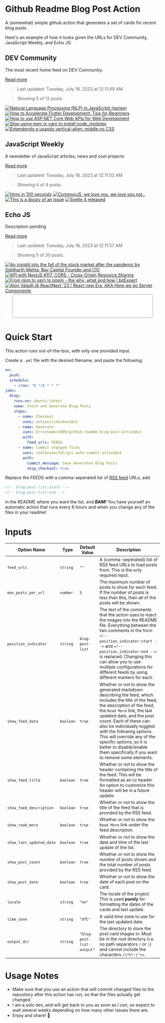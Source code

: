 # Github Readme Blog Post Action

A (somewhat) simple github action that generates a set of cards for recent blog posts.

Here's an example of how it looks given the URLs for DEV Community, JavaScript Weekly, and Echo JS:

<!-- post-list:start -->
## DEV Community

The most recent home feed on DEV Community.

[Read more](https://dev.to)
> Last updated: Tuesday, July 18, 2023 at 12:11:49 AM

> Showing 5 of 12 posts.

[![Natural Language Processing (NLP) in JavaScript (series)](https://raw.githubusercontent.com/ErrorGamer2000/github-readme-blog-post-action/main/generated_files/DEV_Community/Natural_Language_Processing_(NLP)_in_JavaScript_(series).svg)](https://dev.to/scofieldidehen/natural-language-processing-nlp-in-javascript-series-132f)
[![How to Accelerate Flutter Development: Tips for Beginners](https://raw.githubusercontent.com/ErrorGamer2000/github-readme-blog-post-action/main/generated_files/DEV_Community/How_to_Accelerate_Flutter_Development__Tips_for_Beginners.svg)](https://dev.to/kargatharaaakash/how-to-accelerate-flutter-development-tips-for-beginners-3205)
[![How to use ASP.NET Core Web APIs for Web Development](https://raw.githubusercontent.com/ErrorGamer2000/github-readme-blog-post-action/main/generated_files/DEV_Community/How_to_use_ASP.NET_Core_Web_APIs_for_Web_Development.svg)](https://dev.to/ifourtechnolab/how-to-use-aspnet-core-web-apis-for-web-development-155d)
[![Stop using npm or yarn to install node_modules](https://raw.githubusercontent.com/ErrorGamer2000/github-readme-blog-post-action/main/generated_files/DEV_Community/Stop_using_npm_or_yarn_to_install_node_modules.svg)](https://dev.to/kristiyan_velkov/stop-using-npm-or-yarn-to-install-nodemodules-o5p)
[![Entendendo e usando vertical-align: middle no CSS](https://raw.githubusercontent.com/ErrorGamer2000/github-readme-blog-post-action/main/generated_files/DEV_Community/Entendendo_e_usando_vertical-align__middle_no_CSS.svg)](https://dev.to/oler/entendendo-e-usando-vertical-align-middle-no-css-3acg)


## JavaScript Weekly

A newsletter of JavaScript articles, news and cool projects

[Read more](https://javascriptweekly.com/)
> Last updated: Tuesday, July 18, 2023 at 12:11:52 AM

> Showing 4 of 4 posts.

[![htmx in 100 seconds](https://raw.githubusercontent.com/ErrorGamer2000/github-readme-blog-post-action/main/generated_files/JavaScript_Weekly/htmx_in_100_seconds.svg)](https://javascriptweekly.com/issues/647)
[![CommonJS, we love you, we love you not..](https://raw.githubusercontent.com/ErrorGamer2000/github-readme-blog-post-action/main/generated_files/JavaScript_Weekly/CommonJS__we_love_you__we_love_you_not...svg)](https://javascriptweekly.com/issues/646)
[![This is a doozy of an issue](https://raw.githubusercontent.com/ErrorGamer2000/github-readme-blog-post-action/main/generated_files/JavaScript_Weekly/This_is_a_doozy_of_an_issue.svg)](https://javascriptweekly.com/issues/645)
[![Svelte 4 released](https://raw.githubusercontent.com/ErrorGamer2000/github-readme-blog-post-action/main/generated_files/JavaScript_Weekly/Svelte_4_released.svg)](https://javascriptweekly.com/issues/644)


## Echo JS

Description pending

[Read more](
http://www.echojs.com
)
> Last updated: Tuesday, July 18, 2023 at 12:11:57 AM

> Showing 5 of 30 posts.

[![
An insight into the fall of the stock market after the pandemic by Siddharth Mehta, Bay Capital Founder and CIO
](https://raw.githubusercontent.com/ErrorGamer2000/github-readme-blog-post-action/main/generated_files/_Echo_JS_/_An_insight_into_the_fall_of_the_stock_market_after_the_pandemic_by_Siddharth_Mehta__Bay_Capital_Founder_and_CIO_.svg)](
https://www.financialexpress.com/market/sensex-recorded-its-worst-fall-this-week-as-bears-took-over-heres-what-aided-the-fall-on-d-street/1897964/
)
[![API with NestJS #117. CORS - Cross-Origin Resource Sharing](https://raw.githubusercontent.com/ErrorGamer2000/github-readme-blog-post-action/main/generated_files/_Echo_JS_/API_with_NestJS__117._CORS_-_Cross-Origin_Resource_Sharing.svg)](https://wanago.io/2023/07/17/api-nestjs-cors-cross-origin-resource-sharing/)
[![From npm to yarn to pnpm - the why, what and how | bitExpert](https://raw.githubusercontent.com/ErrorGamer2000/github-readme-blog-post-action/main/generated_files/_Echo_JS_/From_npm_to_yarn_to_pnpm_-_the_why__what_and_how___bitExpert.svg)](https://blog.bitexpert.de/blog/from-npm-to-yarn-to-pnpm)
[![Alon Valadji @ ReactNext '23 | React new Era, AKA Here we go Server Components](https://raw.githubusercontent.com/ErrorGamer2000/github-readme-blog-post-action/main/generated_files/_Echo_JS_/Alon_Valadji_@_ReactNext_'23___React_new_Era__AKA_Here_we_go_Server_Components.svg)](https://www.youtube.com/watch?v=FiM0NJLVJoY)
[![How To Fix ](https://raw.githubusercontent.com/ErrorGamer2000/github-readme-blog-post-action/main/generated_files/_Echo_JS_/How_To_Fix_.svg)](
https://masteringjs.io/tutorials/node/__dirname-is-not-defined
)


<!-- post-list:end -->

# Quick Start

This action runs out-of-the-box, with only one provided input.

Create a `.yml` file with the desired filename, and paste the following:

```yml
on:
  push:
  schedule:
    - cron: "0 */6 * * *"
jobs:
  blog:
    runs-on: ubuntu-latest
    name: Fetch and Generate Blog Posts
    steps:
      - name: Checkout
        uses: actions/checkout@v3
      - name: Generate
        uses: ErrorGamer2000/github-readme-blog-post-action@v1
        with:
          feed_urls: FEEDS
      - name: Commit changed files
        uses: stefanzweifel/git-auto-commit-action@v4
        with:
          commit_message: Save Generated Blog Posts
          skip_checkout: true
```

Replace the FEEDS with a comma-seperated list of [RSS feed](https://rss.com/blog/how-do-rss-feeds-work/) URLs, add

```md
<!-- blog-post-list:start -->
<!-- blog-post-list:end -->
```

in the README where you want the list, and **_BAM!_** You have yourself an automatic action that runs every 6 hours and when you change any of the files in your readme!

# Inputs

<table>
  <thead>
    <tr>
      <th>Option Name</th>
      <th>Type</th>
      <th>Default Value</th>
      <th>Description</th>
    </tr>
  </thead>
  <tbody>
    <tr>
      <td><code>feed_urls</code></td>
      <td><code>string</code></td>
      <td><code>""</code></td>
      <td>A (comma-seperated) list of RSS feed URLs to load posts from. This is the only required input.</td>
    </tr>
    <tr>
      <td><code>max_posts_per_url</code></td>
      <td><code>number</code></td>
      <td><code>5</code></td>
      <td>The maximum number of posts to show for each feed. If the number of posts is less than this, then all of the posts will be shown.</td>
    </tr>
    <tr>
      <td><code>position_indicator</code></td>
      <td><code>string</code></td>
      <td><code>blog-post-list</code></td>
      <td>The text of the comments that the action uses to inject the images into the README file. Everything between the two comments in the form <code>&lt;!-- position_indicator:start --&gt;</code> and <code>&lt;!-- position_indicator:end --&gt;</code> is replaced. Changing this can allow you to use multiple configurations for different feeds by using different markers for each.</td>
    </tr>
    <tr>
      <td><code>show_feed_data</code></td>
      <td><code>boolean</code></td>
      <td><code>true</code></td>
      <td>Whether or not to show the generated markdown describing the feed, which includes the title of the feed, the description of the feed, the <code>Read More</code> link, the last updated date, and the post count. Each of these can also be individually toggled with the following options. This will override any of the specific options, so it is better to disable/enable them specifically if you want to remove some elements.</td>
    </tr>
    <tr>
      <td><code>show_feed_title</code></td>
      <td><code>boolean</code></td>
      <td><code>true</code></td>
      <td>Whether or not to show the header containing the title of the feed. This will be formatted as an <code>h2</code> header. An option to customize this header will be in a future update.</td>
    </tr>
    <tr>
      <td><code>show_feed_description</code></td>
      <td><code>boolean</code></td>
      <td><code>true</code></td>
      <td>Whether or not to show the title of the feed that is provided by the RSS feed.</td>
    </tr>
    <tr>
      <td><code>show_read_more</code></td>
      <td><code>boolean</code></td>
      <td><code>true</code></td>
      <td>Whether or not to show the <code>Read More</code> link under the feed description.</td>
    </tr>
    <tr>
      <td><code>show_last_updated_date</code></td>
      <td><code>boolean</code></td>
      <td><code>true</code></td>
      <td>Whether or not to show the date and time of the last update of the list.</td>
    </tr>
    <tr>
      <td><code>show_post_count</code></td>
      <td><code>boolean</code></td>
      <td><code>true</code></td>
      <td>Whether or not to show the number of posts shown and the total number of posts provided by the RSS feed.</td>
    </tr>
    <tr>
      <td><code>show_post_date</code></td>
      <td><code>boolean</code></td>
      <td><code>true</code></td>
      <td>Whether or not to show the date of each post on the card.</td>
    </tr>
    <tr>
      <td><code>locale</code></td>
      <td><code>string</code></td>
      <td><code>"en"</code></td>
      <td>The locale of the project. This is used <strong>purely</strong> for formatting the dates of the cards and last update.</td>
    </tr>
    <tr>
      <td><code>time_zone</code></td>
      <td><code>string</code></td>
      <td><code>"UTC"</code></td>
      <td>A valid time zone to use for the last updated date.</td>
    </tr>
    <tr>
      <td><code>output_dir</code></td>
      <td><code>string</code></td>
      <td><code>"blog-post-list-output"</code></td>
      <td>The directory to store the post card images in. Must be in the root directory (i.e. no path separators <code>/</code> or <code>\</code>) and cannot include the characters <code>/\?%*:|"&lt;&gt;</code>.</td>
    </tr>
<!--
    <tr>
      <td><code></code></td>
      <td><cde></cde></td>
      <td><code></code></td>
      <td></td>
    </tr>
-->
  </tbody>
</table>

# Usage Notes

- Make sure that you use an action that will commit changed files to the repository after this action has run, so that the files actually get changed.
- I am a solo dev, and will get back to you as soon as I can, so expect to wait several weeks depending on how many other issues there are.
- Enjoy and share! 🤗
